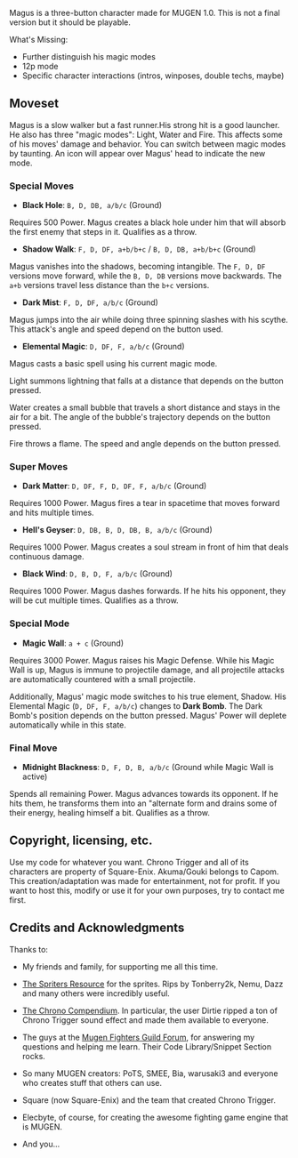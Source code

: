 Magus is a three-button character made for MUGEN 1.0.
This is not a final version but it should be playable.

What's Missing:

- Further distinguish his magic modes
- 12p mode
- Specific character interactions (intros, winposes, double techs, maybe)


## Moveset

Magus is a slow walker but a fast runner.His strong hit 
is a good launcher. He also has three "magic modes": 
Light, Water and Fire. This affects some of his moves' damage and behavior. 
You can switch between magic modes by taunting. An icon will appear 
over Magus' head to indicate the new mode.

### Special Moves

- **Black Hole**: `B, D, DB, a/b/c` (Ground)

Requires 500 Power. Magus creates a black hole under him that will absorb 
the first enemy that steps in it. Qualifies as a throw.

- **Shadow Walk**: `F, D, DF, a+b/b+c` / `B, D, DB, a+b/b+c` (Ground)

Magus vanishes into the shadows, becoming intangible. The `F, D, DF` versions 
move forward, while the `B, D, DB` versions move backwards. The `a+b` versions 
travel less distance than the `b+c` versions.

- **Dark Mist**: `F, D, DF, a/b/c` (Ground)

Magus jumps into the air while doing three spinning slashes with his scythe.
This attack's angle and speed depend on the button used.

- **Elemental Magic**: `D, DF, F, a/b/c` (Ground)

Magus casts a basic spell using his current magic mode. 

Light summons lightning that falls at a distance that depends on 
the button pressed.

Water creates a small bubble that travels a short distance and stays 
in the air for a bit. The angle of the bubble's trajectory depends on 
the button pressed.

Fire throws a flame. The speed and angle depends on the button pressed. 

### Super Moves

- **Dark Matter**: `D, DF, F, D, DF, F, a/b/c` (Ground)

Requires 1000 Power. Magus fires a tear in spacetime that moves forward and hits
multiple times.

- **Hell's Geyser**: `D, DB, B, D, DB, B, a/b/c` (Ground)

Requires 1000 Power. Magus creates a soul stream in front of him that deals 
continuous damage.

- **Black Wind**: `D, B, D, F, a/b/c` (Ground)

Requires 1000 Power. Magus dashes forwards. If he hits his opponent, they will 
be cut multiple times. Qualifies as a throw.

### Special Mode

- **Magic Wall**: `a + c` (Ground)

Requires 3000 Power. Magus raises his Magic Defense. While his Magic Wall is up,
Magus is immune to projectile damage, and all projectile attacks are 
automatically countered with a small projectile.

Additionally, Magus' magic mode switches to his true element, Shadow. 
His Elemental Magic (`D, DF, F, a/b/c`) changes to **Dark Bomb**. 
The Dark Bomb's position depends on the button pressed. Magus' Power will 
deplete automatically while in this state.

### Final Move

- **Midnight Blackness**: `D, F, D, B, a/b/c` (Ground while Magic Wall is 
active)

Spends all remaining Power. Magus advances towards its opponent. If he hits 
them, he transforms them into an "alternate form and drains some of their 
energy, healing himself a bit. Qualifies as a throw.

## Copyright, licensing, etc.

Use my code for whatever you want. Chrono Trigger and all of its characters are 
property of Square-Enix. Akuma/Gouki belongs to Capom. This creation/adaptation 
was made for entertainment, not for profit. If you want to host this, modify or 
use it for your own purposes, try to contact me first.

## Credits and Acknowledgments 

Thanks to:

- My friends and family, for supporting me all this time.

- [The Spriters Resource](http://www.spriters-resource.com) for the sprites. 
  Rips by Tonberry2k, Nemu, Dazz and many others were incredibly useful.

- [The Chrono Compendium](http://chronocompendium.com). In particular, the user 
  Dirtie ripped a ton of Chrono Trigger sound effect and made them available to 
  everyone.

- The guys at the [Mugen Fighters Guild Forum](http://mugenguild.com/forumx/index.php),
  for answering my questions and helping me learn. Their Code Library/Snippet 
  Section rocks.

- So many MUGEN creators: PoTS, SMEE, Bia, warusaki3 and everyone who creates 
  stuff that others can use.

- Square (now Square-Enix) and the team that created Chrono Trigger.

- Elecbyte, of course, for creating the awesome fighting game engine that is 
  MUGEN.

- And you...
